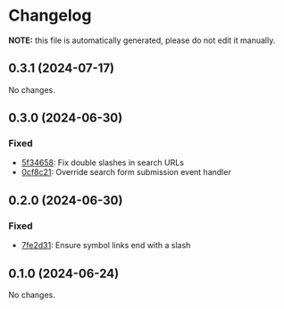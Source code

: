 # Changelog

**NOTE:** this file is automatically generated, please do not edit it manually.

## 0.3.1 (2024-07-17)

No changes.

## 0.3.0 (2024-06-30)

### Fixed

- [5f34658](https://github.com/inko-lang/idoc/commit/5f346588e70e9a678523ac016981bda8e37e920f): Fix double slashes in search URLs
- [0cf8c21](https://github.com/inko-lang/idoc/commit/0cf8c21f531b1b94db684e8a0f0625ffef961379): Override search form submission event handler

## 0.2.0 (2024-06-30)

### Fixed

- [7fe2d31](https://github.com/inko-lang/idoc/commit/7fe2d31074e7114031b271a051491607f2fa9a08): Ensure symbol links end with a slash

## 0.1.0 (2024-06-24)

No changes.
